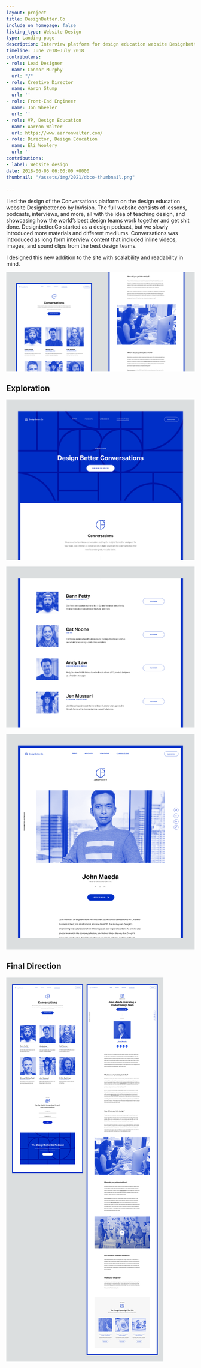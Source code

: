 ```yaml
---
layout: project
title: DesignBetter.Co
include_on_homepage: false
listing_type: Website Design
type: Landing page
description: Interview platform for design education website Designbetter.co
timeline: June 2018–July 2018
contributers:
- role: Lead Designer
  name: Connor Murphy
  url: "/"
- role: Creative Director
  name: Aaron Stump
  url: ''
- role: Front-End Engineer
  name: Jon Wheeler
  url: ''
- role: VP, Design Education
  name: Aarron Walter
  url: https://www.aarronwalter.com/
- role: Director, Design Education
  name: Eli Woolery
  url: ''
contributions:
- label: Website design
date: 2018-06-05 06:00:00 +0000
thumbnail: "/assets/img/2021/dbco-thumbnail.png"

---
```

I led the design of the Conversations platform on the design education website Designbetter.co by InVision. The full website consists of lessons, podcasts, interviews, and more, all with the idea of teaching design, and showcasing how the world’s best design teams work together and get shit done. Designbetter.Co started as a design podcast, but we slowly introduced more materials and different mediums. Conversations was introduced as long form interview content that included inline videos, images, and sound clips from the best design teams.

I designed this new addition to the site with scalability and readability in mind.

![](/assets/img/2021/final-short.png)

## Exploration

![](/assets/img/2021/hero-1.png)

![](/assets/img/2021/list-view-db.png)

![](/assets/img/2021/db-interior.png)

## Final Direction

![](/assets/img/2021/dbco-final.png)